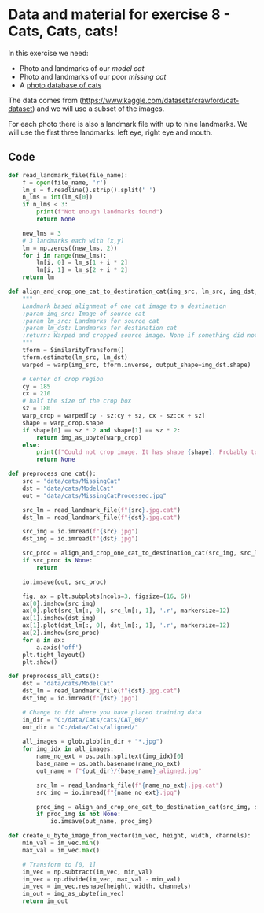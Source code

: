 # Data and material for exercise 8 - Cats, Cats, cats!

In this exercise we need:

- Photo and landmarks of our *model cat*
- Photo and landmarks of our poor *missing cat*
- A [photo database of cats](https://courses.compute.dtu.dk/02502/data/training_cats.zip)

The data comes from (https://www.kaggle.com/datasets/crawford/cat-dataset) and we will use a subset of the images.

For each photo there is also a landmark file with up to nine landmarks. We will use the first three landmarks: left eye, right eye and mouth.


## Code 

```python
def read_landmark_file(file_name):
    f = open(file_name, 'r')
    lm_s = f.readline().strip().split(' ')
    n_lms = int(lm_s[0])
    if n_lms < 3:
        print(f"Not enough landmarks found")
        return None

    new_lms = 3
    # 3 landmarks each with (x,y)
    lm = np.zeros((new_lms, 2))
    for i in range(new_lms):
        lm[i, 0] = lm_s[1 + i * 2]
        lm[i, 1] = lm_s[2 + i * 2]
    return lm
```


```python
def align_and_crop_one_cat_to_destination_cat(img_src, lm_src, img_dst, lm_dst):
    """
    Landmark based alignment of one cat image to a destination
    :param img_src: Image of source cat
    :param lm_src: Landmarks for source cat
    :param lm_dst: Landmarks for destination cat
    :return: Warped and cropped source image. None if something did not work
    """
    tform = SimilarityTransform()
    tform.estimate(lm_src, lm_dst)
    warped = warp(img_src, tform.inverse, output_shape=img_dst.shape)

    # Center of crop region
    cy = 185
    cx = 210
    # half the size of the crop box
    sz = 180
    warp_crop = warped[cy - sz:cy + sz, cx - sz:cx + sz]
    shape = warp_crop.shape
    if shape[0] == sz * 2 and shape[1] == sz * 2:
        return img_as_ubyte(warp_crop)
    else:
        print(f"Could not crop image. It has shape {shape}. Probably to close to border of image")
        return None
```


```python
def preprocess_one_cat():
    src = "data/cats/MissingCat"
    dst = "data/cats/ModelCat"
    out = "data/cats/MissingCatProcessed.jpg"

    src_lm = read_landmark_file(f"{src}.jpg.cat")
    dst_lm = read_landmark_file(f"{dst}.jpg.cat")

    src_img = io.imread(f"{src}.jpg")
    dst_img = io.imread(f"{dst}.jpg")

    src_proc = align_and_crop_one_cat_to_destination_cat(src_img, src_lm, dst_img, dst_lm)
    if src_proc is None:
        return

    io.imsave(out, src_proc)

    fig, ax = plt.subplots(ncols=3, figsize=(16, 6))
    ax[0].imshow(src_img)
    ax[0].plot(src_lm[:, 0], src_lm[:, 1], '.r', markersize=12)
    ax[1].imshow(dst_img)
    ax[1].plot(dst_lm[:, 0], dst_lm[:, 1], '.r', markersize=12)
    ax[2].imshow(src_proc)
    for a in ax:
        a.axis('off')
    plt.tight_layout()
    plt.show()
```

```python
def preprocess_all_cats():
    dst = "data/cats/ModelCat"
    dst_lm = read_landmark_file(f"{dst}.jpg.cat")
    dst_img = io.imread(f"{dst}.jpg")

    # Change to fit where you have placed training data
    in_dir = "C:/data/Cats/cats/CAT_00/"
    out_dir = "C:/data/Cats/aligned/"
    
    all_images = glob.glob(in_dir + "*.jpg")
    for img_idx in all_images:
        name_no_ext = os.path.splitext(img_idx)[0]
        base_name = os.path.basename(name_no_ext)
        out_name = f"{out_dir}/{base_name}_aligned.jpg"

        src_lm = read_landmark_file(f"{name_no_ext}.jpg.cat")
        src_img = io.imread(f"{name_no_ext}.jpg")

        proc_img = align_and_crop_one_cat_to_destination_cat(src_img, src_lm, dst_img, dst_lm)
        if proc_img is not None:
            io.imsave(out_name, proc_img)
```


```python
def create_u_byte_image_from_vector(im_vec, height, width, channels):
    min_val = im_vec.min()
    max_val = im_vec.max()

    # Transform to [0, 1]
    im_vec = np.subtract(im_vec, min_val)
    im_vec = np.divide(im_vec, max_val - min_val)
    im_vec = im_vec.reshape(height, width, channels)
    im_out = img_as_ubyte(im_vec)
    return im_out
```
